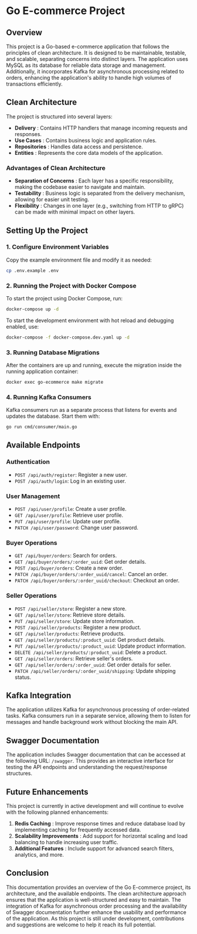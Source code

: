 
# Go E-commerce Project

## Overview

This project is a Go-based e-commerce application that follows the principles of clean architecture. It is designed to be maintainable, testable, and scalable, separating concerns into distinct layers. The application uses MySQL as its database for reliable data storage and management. Additionally, it incorporates Kafka for asynchronous processing related to orders, enhancing the application's ability to handle high volumes of transactions efficiently.

## Clean Architecture

The project is structured into several layers:

* **Delivery** : Contains HTTP handlers that manage incoming requests and responses.
* **Use Cases** : Contains business logic and application rules.
* **Repositories** : Handles data access and persistence.
* **Entities** : Represents the core data models of the application.

### Advantages of Clean Architecture

* **Separation of Concerns** : Each layer has a specific responsibility, making the codebase easier to navigate and maintain.
* **Testability** : Business logic is separated from the delivery mechanism, allowing for easier unit testing.
* **Flexibility** : Changes in one layer (e.g., switching from HTTP to gRPC) can be made with minimal impact on other layers.

## Setting Up the Project

### 1. Configure Environment Variables

Copy the example environment file and modify it as needed:

```sh
cp .env.example .env
```

### 2. Running the Project with Docker Compose

To start the project using Docker Compose, run:

```sh
docker-compose up -d
```

To start the development environment with hot reload and debugging enabled, use:

```sh
docker-compose -f docker-compose.dev.yaml up -d
```

### 3. Running Database Migrations

After the containers are up and running, execute the migration inside the running application container:

```sh
docker exec go-ecommerce make migrate
```

### 4. Running Kafka Consumers

Kafka consumers run as a separate process that listens for events and updates the database. Start them with:

```sh
go run cmd/consumer/main.go
```

## Available Endpoints

### Authentication

* `POST /api/auth/register`: Register a new user.
* `POST /api/auth/login`: Log in an existing user.

### User Management

* `POST /api/user/profile`: Create a user profile.
* `GET /api/user/profile`: Retrieve user profile.
* `PUT /api/user/profile`: Update user profile.
* `PATCH /api/user/password`: Change user password.

### Buyer Operations

* `GET /api/buyer/orders`: Search for orders.
* `GET /api/buyer/orders/:order_uuid`: Get order details.
* `POST /api/buyer/orders`: Create a new order.
* `PATCH /api/buyer/orders/:order_uuid/cancel`: Cancel an order.
* `PATCH /api/buyer/orders/:order_uuid/checkout`: Checkout an order.

### Seller Operations

* `POST /api/seller/store`: Register a new store.
* `GET /api/seller/store`: Retrieve store details.
* `PUT /api/seller/store`: Update store information.
* `POST /api/seller/products`: Register a new product.
* `GET /api/seller/products`: Retrieve products.
* `GET /api/seller/products/:product_uuid`: Get product details.
* `PUT /api/seller/products/:product_uuid`: Update product information.
* `DELETE /api/seller/products/:product_uuid`: Delete a product.
* `GET /api/seller/orders`: Retrieve seller's orders.
* `GET /api/seller/orders/:order_uuid`: Get order details for seller.
* `PATCH /api/seller/orders/:order_uuid/shipping`: Update shipping status.

## Kafka Integration

The application utilizes Kafka for asynchronous processing of order-related tasks. Kafka consumers run in a separate service, allowing them to listen for messages and handle background work without blocking the main API.

## Swagger Documentation

The application includes Swagger documentation that can be accessed at the following URL: `/swagger`. This provides an interactive interface for testing the API endpoints and understanding the request/response structures.

## Future Enhancements

This project is currently in active development and will continue to evolve with the following planned enhancements:

1. **Redis Caching** : Improve response times and reduce database load by implementing caching for frequently accessed data.
2. **Scalability Improvements** : Add support for horizontal scaling and load balancing to handle increasing user traffic.
3. **Additional Features** : Include support for advanced search filters, analytics, and more.

## Conclusion

This documentation provides an overview of the Go E-commerce project, its architecture, and the available endpoints. The clean architecture approach ensures that the application is well-structured and easy to maintain. The integration of Kafka for asynchronous order processing and the availability of Swagger documentation further enhance the usability and performance of the application. As this project is still under development, contributions and suggestions are welcome to help it reach its full potential.
